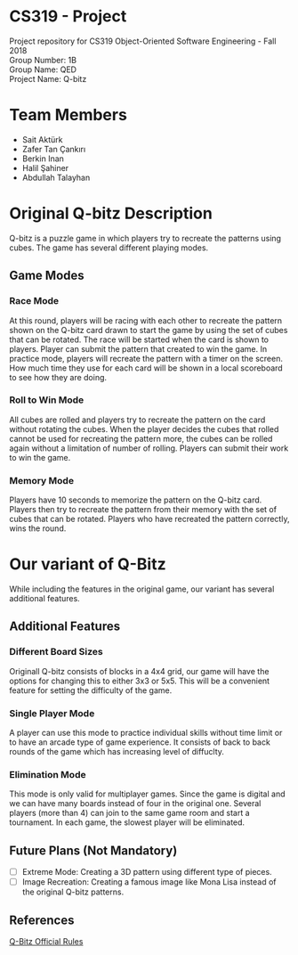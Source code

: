 # CS319 - Project
Project repository for CS319 Object-Oriented Software Engineering - Fall 2018  
Group Number: 1B  
Group Name: QED  
Project Name: Q-bitz

# Team Members
- Sait Aktürk  
- Zafer Tan Çankırı  
- Berkin Inan  
- Halil Şahiner  
- Abdullah Talayhan

# Original Q-bitz Description
 Q-bitz is a puzzle game in which players try to recreate the patterns using cubes.
The game has several different playing modes. 

## Game Modes

### Race Mode

At this round, players will be racing with each other to recreate the pattern shown on the Q-bitz card drawn to start the game by using the set of cubes that can be rotated. The race will be started when the card is shown to players. Player can submit the pattern that created to win the game. In practice mode, players will recreate the pattern with a timer on the screen. How much time they use for each card will be shown in a local scoreboard to see how they are doing.

  

### Roll to Win Mode

All cubes are rolled and players try to recreate the pattern on the card without rotating the cubes. When the player decides the cubes that rolled cannot be used for recreating the pattern more, the cubes can be rolled again without a limitation of number of rolling. Players can submit their work to win the game.

  
### Memory Mode

Players have 10 seconds to memorize the pattern on the Q-bitz card. Players then try to recreate the pattern from their memory with the set of cubes that can be rotated. Players who have recreated the pattern correctly, wins the round.

# Our variant of Q-Bitz
While including the features in the original game, our variant has several additional features.

## Additional Features
### Different Board Sizes
Originall Q-bitz consists of blocks in a 4x4 grid, our game will have the options for changing this to either 3x3 or 5x5. This will be a convenient feature for setting the difficulty of the game.
### Single Player Mode
A player can use this mode to practice individual skills without time limit or to have an arcade type of game experience. It consists of back to back rounds of the game which has increasing level of diffuclty.
### Elimination Mode
This mode is only valid for multiplayer games. Since the game is digital and we can have many boards instead of four in the original one. Several players (more than 4) can join to the same game room and start a tournament. In each game, the slowest player will be eliminated.

## Future Plans (Not Mandatory)

 - [ ] Extreme Mode: Creating a 3D pattern using different type of pieces.
 - [ ] Image Recreation: Creating a famous image like Mona Lisa instead of the original Q-bitz patterns. 

## References
[Q-Bitz Official Rules
](http://www.boardgamecapital.com/game_rules/q-bitz.pdf)
